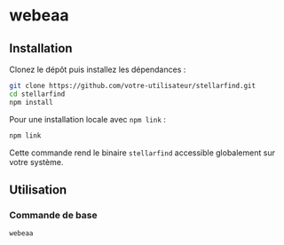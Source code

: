 # webeaa

## Installation

Clonez le dépôt puis installez les dépendances :

```bash
git clone https://github.com/votre-utilisateur/stellarfind.git
cd stellarfind
npm install
```

Pour une installation locale avec `npm link` :

```bash
npm link
```

Cette commande rend le binaire `stellarfind` accessible globalement sur votre système.

## Utilisation

### Commande de base

```bash
webeaa 
```
